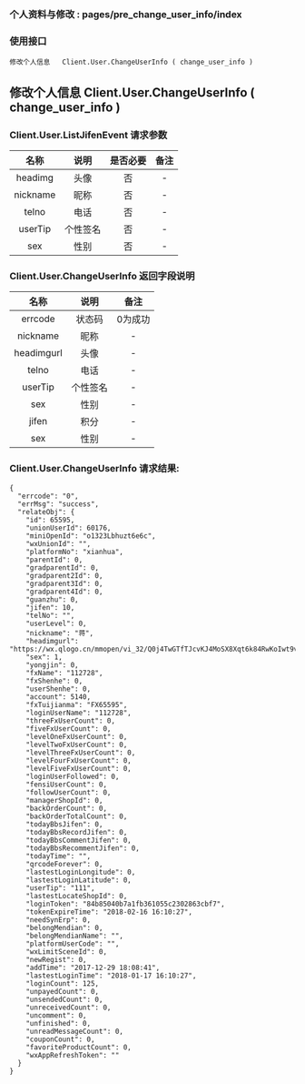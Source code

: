 ### 个人资料与修改 :   pages/pre_change_user_info/index

### 使用接口

    修改个人信息   Client.User.ChangeUserInfo ( change_user_info )

##  修改个人信息   Client.User.ChangeUserInfo ( change_user_info )
###   Client.User.ListJifenEvent 请求参数

|名称|说明|是否必要|备注
|:---:|:---:|:---:|:---:|
|headimg|头像|否|-
|nickname|昵称|否|-
|telno|电话|否|-
|userTip|个性签名|否|-
|sex|性别|否|-

###  Client.User.ChangeUserInfo 返回字段说明

|名称|说明|备注
|:---:|:---:|:---:|
|errcode|状态码|0为成功
|nickname|昵称|-
|headimgurl|头像|-
|telno|电话|-
|userTip|个性签名|-
|sex|性别|-
|jifen|积分|-
|sex|性别|-

###  Client.User.ChangeUserInfo 请求结果:

    {
      "errcode": "0",
      "errMsg": "success",
      "relateObj": {
        "id": 65595,
        "unionUserId": 60176,
        "miniOpenId": "o1323Lbhuzt6e6c",
        "wxUnionId": "",
        "platformNo": "xianhua",
        "parentId": 0,
        "gradparentId": 0,
        "gradparent2Id": 0,
        "gradparent3Id": 0,
        "gradparent4Id": 0,
        "guanzhu": 0,
        "jifen": 10,
        "telNo": "",
        "userLevel": 0,
        "nickname": "蒋",
        "headimgurl": "https://wx.qlogo.cn/mmopen/vi_32/Q0j4TwGTfTJcvKJ4MoSX8Xqt6k84RwKoIwt9vZeGKuicia7oqRjGHqeNmYCn9U4d6lqyrOPm2LwRBA4Cu9FT7TOg/0",
        "sex": 1,
        "yongjin": 0,
        "fxName": "112728",
        "fxShenhe": 0,
        "userShenhe": 0,
        "account": 5140,
        "fxTuijianma": "FX65595",
        "loginUserName": "112728",
        "threeFxUserCount": 0,
        "fiveFxUserCount": 0,
        "levelOneFxUserCount": 0,
        "levelTwoFxUserCount": 0,
        "levelThreeFxUserCount": 0,
        "levelFourFxUserCount": 0,
        "levelFiveFxUserCount": 0,
        "loginUserFollowed": 0,
        "fensiUserCount": 0,
        "followUserCount": 0,
        "managerShopId": 0,
        "backOrderCount": 0,
        "backOrderTotalCount": 0,
        "todayBbsJifen": 0,
        "todayBbsRecordJifen": 0,
        "todayBbsCommentJifen": 0,
        "todayBbsRecommentJifen": 0,
        "todayTime": "",
        "qrcodeForever": 0,
        "lastestLoginLongitude": 0,
        "lastestLoginLatitude": 0,
        "userTip": "111",
        "lastestLocateShopId": 0,
        "loginToken": "84b85040b7a1fb361055c2302863cbf7",
        "tokenExpireTime": "2018-02-16 16:10:27",
        "needSynErp": 0,
        "belongMendian": 0,
        "belongMendianName": "",
        "platformUserCode": "",
        "wxLimitSceneId": 0,
        "newRegist": 0,
        "addTime": "2017-12-29 18:08:41",
        "lastestLoginTime": "2018-01-17 16:10:27",
        "loginCount": 125,
        "unpayedCount": 0,
        "unsendedCount": 0,
        "unreceivedCount": 0,
        "uncomment": 0,
        "unfinished": 0,
        "unreadMessageCount": 0,
        "couponCount": 0,
        "favoriteProductCount": 0,
        "wxAppRefreshToken": ""
      }
    }